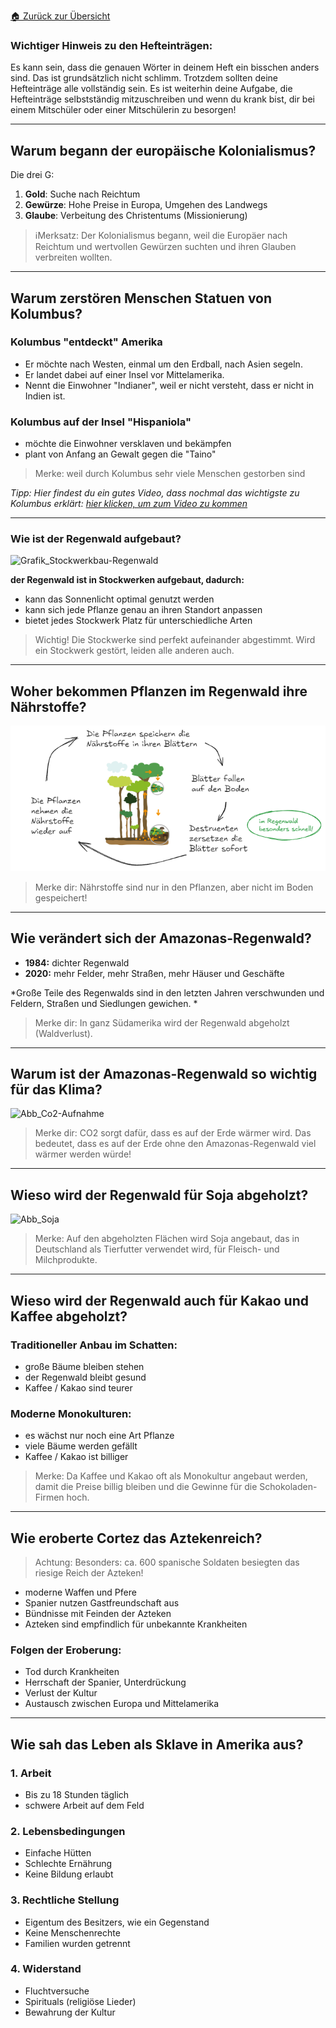 [🏠 Zurück zur Übersicht](../../index)

### Wichtiger Hinweis zu den Hefteinträgen:
Es kann sein, dass die genauen Wörter in deinem Heft ein bisschen anders sind. Das ist grundsätzlich nicht schlimm. Trotzdem sollten deine Hefteinträge alle vollständig sein. Es ist weiterhin deine Aufgabe, die Hefteinträge selbstständig mitzuschreiben und wenn du krank bist, dir bei einem Mitschüler oder einer Mitschülerin zu besorgen!

---

## Warum begann der europäische Kolonialismus?

Die drei G:

1. **Gold**: Suche nach Reichtum
2. **Gewürze**: Hohe Preise in Europa, Umgehen des Landwegs
3. **Glaube**: Verbeitung des Christentums (Missionierung)

 >ℹ️Merksatz: Der Kolonialismus begann, weil die Europäer nach Reichtum und wertvollen Gewürzen suchten und ihren Glauben verbreiten wollten. 


---

## Warum zerstören Menschen Statuen von Kolumbus?

### Kolumbus "entdeckt" Amerika

- Er möchte nach Westen, einmal um den Erdball, nach Asien segeln.
- Er landet dabei auf einer Insel vor Mittelamerika.
- Nennt die Einwohner "Indianer", weil er nicht versteht, dass er nicht in Indien ist. 
  
### Kolumbus auf der Insel "Hispaniola"

- möchte die Einwohner versklaven und bekämpfen
- plant von Anfang an Gewalt gegen die "Taino"

>Merke: weil durch Kolumbus sehr viele Menschen gestorben sind


*Tipp: Hier findest du ein gutes Video, dass nochmal das wichtigste zu Kolumbus erklärt: [hier klicken, um zum Video zu kommen](https://www.planet-wissen.de/geschichte/neuzeit/entdeckung_amerikas/index.html)*

---

### Wie ist der Regenwald aufgebaut?


![Grafik_Stockwerkbau-Regenwald](Grafik_Stockwerkbau-Regenwald.png)

**der Regenwald ist in Stockwerken aufgebaut, dadurch:**
- kann das Sonnenlicht optimal genutzt werden
- kann sich jede Pflanze genau an ihren Standort anpassen
- bietet jedes Stockwerk Platz für unterschiedliche Arten

>Wichtig!
>Die Stockwerke sind perfekt aufeinander abgestimmt. Wird ein Stockwerk gestört, leiden alle anderen auch. 

---

## Woher bekommen Pflanzen im Regenwald ihre Nährstoffe?

![Abb_Nährstoffkreislauf](Abb_Nährstoffkreislauf.png)

>Merke dir: 
>Nährstoffe sind nur in den Pflanzen, aber nicht im Boden gespeichert!

---

## Wie verändert sich der Amazonas-Regenwald?

- **1984:** dichter Regenwald
- **2020:** mehr Felder, mehr Straßen, mehr Häuser und Geschäfte

*Große Teile des Regenwalds sind in den letzten Jahren verschwunden und Feldern, Straßen und Siedlungen gewichen. *

>Merke dir: 
>In ganz Südamerika wird der Regenwald abgeholzt (Waldverlust).

---

## Warum ist der Amazonas-Regenwald so wichtig für das Klima?

![Abb_Co2-Aufnahme](Abb_Co2-Aufnahme.png)

>Merke dir:
>CO2 sorgt dafür, dass es auf der Erde wärmer wird. 
>Das bedeutet, dass es auf der Erde ohne den Amazonas-Regenwald viel wärmer werden würde!

---
## Wieso wird der Regenwald für Soja abgeholzt?

![Abb_Soja](../../GPG_7/Arbeitsblätter_GPG_7/Abb_Soja.png)

>Merke: Auf den abgeholzten Flächen wird Soja angebaut, das in Deutschland als Tierfutter verwendet wird, für Fleisch- und Milchprodukte. 

---
## Wieso wird der Regenwald auch für Kakao und Kaffee abgeholzt?

### Traditioneller Anbau im Schatten:
- große Bäume bleiben stehen
- der Regenwald bleibt gesund 
- Kaffee / Kakao sind teurer

### Moderne Monokulturen:
- es wächst nur noch eine Art Pflanze
- viele Bäume werden gefällt
- Kaffee / Kakao ist billiger

>Merke: Da Kaffee und Kakao oft als Monokultur angebaut werden, damit die Preise billig bleiben und die Gewinne für die Schokoladen-Firmen hoch.

---
## Wie eroberte Cortez das Aztekenreich?

>Achtung: Besonders: ca. 600 spanische Soldaten besiegten das riesige Reich der Azteken!

- moderne Waffen und Pfere
- Spanier nutzen Gastfreundschaft aus
- Bündnisse mit Feinden der Azteken
- Azteken sind empfindlich für unbekannte Krankheiten

### Folgen der Eroberung:

- Tod durch Krankheiten
- Herrschaft der Spanier, Unterdrückung
- Verlust der Kultur
- Austausch zwischen Europa und Mittelamerika


---

## Wie sah das Leben als Sklave in Amerika aus?

### 1. Arbeit
- Bis zu 18 Stunden täglich
- schwere Arbeit auf dem Feld

### 2. Lebensbedingungen
- Einfache Hütten
- Schlechte Ernährung
- Keine Bildung erlaubt

### 3. Rechtliche Stellung
- Eigentum des Besitzers, wie ein Gegenstand
- Keine Menschenrechte
- Familien wurden getrennt

### 4. Widerstand
- Fluchtversuche
- Spirituals (religiöse Lieder)
- Bewahrung der Kultur

